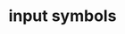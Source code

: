 ---
layout: symbols
title: input symbols
emoji: input_symbols
permalink: 🔣.html
image: assets/img/3moji/input_symbols.png
---